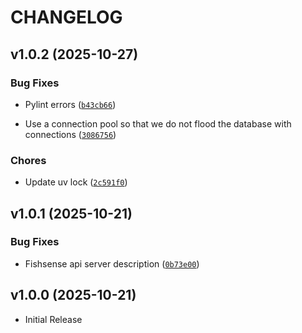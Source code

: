 # CHANGELOG

<!-- version list -->

## v1.0.2 (2025-10-27)

### Bug Fixes

- Pylint errors
  ([`b43cb66`](https://github.com/UCSD-E4E/fishsense-api/commit/b43cb6601b5b0bd2a01345e1f6e9b9170b71b51b))

- Use a connection pool so that we do not flood the database with connections
  ([`3086756`](https://github.com/UCSD-E4E/fishsense-api/commit/3086756e451e77944e006f54b261fe42fdcf9d07))

### Chores

- Update uv lock
  ([`2c591f0`](https://github.com/UCSD-E4E/fishsense-api/commit/2c591f007183dd764d54b1bd2177a41f91421419))


## v1.0.1 (2025-10-21)

### Bug Fixes

- Fishsense api server description
  ([`0b73e00`](https://github.com/UCSD-E4E/fishsense-api/commit/0b73e0046725cedebddc788a868da688ef2a234e))


## v1.0.0 (2025-10-21)

- Initial Release
